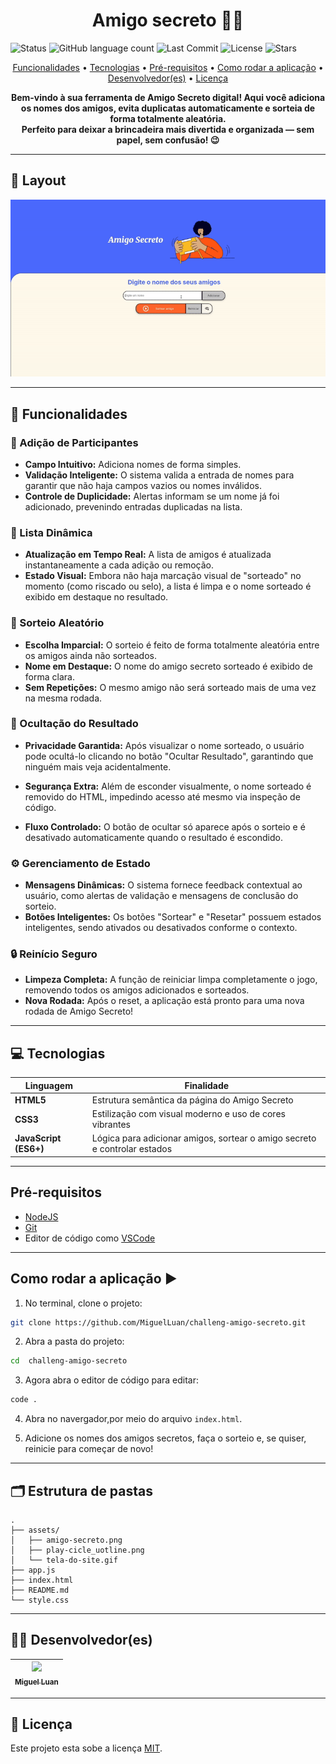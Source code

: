 <h1 align="center" style="font-weight: bold;"> Amigo secreto 🤫🎁</h1>

![Status](https://img.shields.io/badge/status-Concluido-green)
![GitHub language count](https://img.shields.io/github/languages/count/MiguelLuan/challeng-amigo-secreto)
![Last Commit](https://img.shields.io/github/last-commit/MiguelLuan/challeng-amigo-secreto)
![License](https://img.shields.io/github/license/MiguelLuan/challeng-amigo-secreto)
![Stars](https://img.shields.io/github/stars/MiguelLuan/challeng-amigo-secreto)

<p align="center">
 <a href="#features">Funcionalidades</a> • 
 <a href="#tech">Tecnologias</a> • 
 <a href="#requirements">Pré-requisitos</a> • 
 <a href="#application">Como rodar a aplicação</a> •
 <a href="#contribute">Desenvolvedor(es)</a> • 
 <a href="#license">Licença</a>
</p>

<p align="center">
    <b>Bem-vindo à sua ferramenta de Amigo Secreto digital! Aqui você adiciona os nomes dos amigos, evita duplicatas automaticamente e sorteia de forma totalmente aleatória. <br/> Perfeito para deixar a brincadeira mais divertida e organizada — sem papel, sem confusão! 😉</b>
</p>

---

<h2 id="layout">🎨 Layout</h2>

<p align="center">
        <img src="assets/tela-do-site.gif" alt="Image Example" width="700px">
</p>

---

<h2 id="features">🧰 Funcionalidades</h2>

### 👥 Adição de Participantes

* **Campo Intuitivo:** Adiciona nomes de forma simples.
* **Validação Inteligente:** O sistema valida a entrada de nomes para garantir que não haja campos vazios ou nomes inválidos.
* **Controle de Duplicidade:** Alertas informam se um nome já foi adicionado, prevenindo entradas duplicadas na lista.

### 📝 Lista Dinâmica

* **Atualização em Tempo Real:** A lista de amigos é atualizada instantaneamente a cada adição ou remoção.
* **Estado Visual:** Embora não haja marcação visual de "sorteado" no momento (como riscado ou selo), a lista é limpa e o nome sorteado é exibido em destaque no resultado.

### 🎲 Sorteio Aleatório

* **Escolha Imparcial:** O sorteio é feito de forma totalmente aleatória entre os amigos ainda não sorteados.
* **Nome em Destaque:** O nome do amigo secreto sorteado é exibido de forma clara.
* **Sem Repetições:** O mesmo amigo não será sorteado mais de uma vez na mesma rodada.

### 🙈 Ocultação do Resultado

* **Privacidade Garantida:** Após visualizar o nome sorteado, o usuário pode ocultá-lo clicando no botão "Ocultar Resultado", garantindo que ninguém mais veja acidentalmente.

* **Segurança Extra:** Além de esconder visualmente, o nome sorteado é removido do HTML, impedindo acesso até mesmo via inspeção de código.

* **Fluxo Controlado:** O botão de ocultar só aparece após o sorteio e é desativado automaticamente quando o resultado é escondido.

### ⚙️ Gerenciamento de Estado

* **Mensagens Dinâmicas:** O sistema fornece feedback contextual ao usuário, como alertas de validação e mensagens de conclusão do sorteio.
* **Botões Inteligentes:** Os botões "Sortear" e "Resetar" possuem estados inteligentes, sendo ativados ou desativados conforme o contexto. 

### 🔒 Reinício Seguro

* **Limpeza Completa:** A função de reiniciar limpa completamente o jogo, removendo todos os amigos adicionados e sorteados.
* **Nova Rodada:** Após o reset, a aplicação está pronto para uma nova rodada de Amigo Secreto!

---

<h2 id="tech">💻 Tecnologias</h2>

| Linguagem             | Finalidade                                                                |
| --------------------- | ------------------------------------------------------------------------- |
| **HTML5**             | Estrutura semântica da página do Amigo Secreto                            |
| **CSS3**              | Estilização com visual moderno e uso de cores vibrantes         |
| **JavaScript (ES6+)** | Lógica para adicionar amigos, sortear o amigo secreto e controlar estados |


---

<h2 id="requirements">Pré-requisitos</h2>

- [NodeJS](https://nodejs.org/pt)
- [Git](https://git-scm.com/downloads)
- Editor de código como [VSCode](https://code.visualstudio.com/)

---

<h2 id="application">Como rodar a aplicação ▶️</h2>

1. No terminal, clone o projeto:

```bash
git clone https://github.com/MiguelLuan/challeng-amigo-secreto.git
```

2. Abra a pasta do projeto:

```bash
cd  challeng-amigo-secreto
```

3. Agora abra o editor de código para editar:

```bash
code .
```

4. Abra no navergador,por meio do arquivo `index.html`.

5. Adicione os nomes dos amigos secretos, faça o sorteio e, se quiser, reinicie para começar de novo!

---

## 🗂️ Estrutura de pastas

```
.
├── assets/                  
│   ├── amigo-secreto.png     
│   ├── play-cicle_uotline.png            
│   └── tela-do-site.gif          
├── app.js                       
├── index.html                   
├── README.md                    
└── style.css         

```

---

<h2 id="contribute">🧑‍💻 Desenvolvedor(es)</h2>

| [<img src="https://avatars.githubusercontent.com/u/211078180?s=400&u=e42935c528efd7f3f727529e71286a5803fe4aa7&v=4" width=115><br><sub>Miguel Luan</sub>](https://github.com/MiguelLuan) |
| :---: 

---

<h2 id="license">📝 Licença</h3>

Este projeto esta sobe a licença [MIT](LICENSE).
